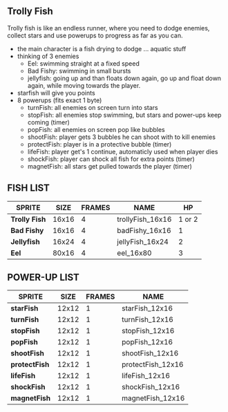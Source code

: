## Trolly Fish
Trolly fish is like an endless runner, where you need to dodge enemies, collect stars and use powerups to progress as far as you can.

* the main character is a fish drying to dodge ... aquatic stuff
* thinking of 3 enemies
  * Eel: swimming straight at a fixed speed
  * Bad Fishy: swimming in small bursts
  * jellyfish: going up and than floats down again, go up and float down again, while moving towards the player.
* starfish will give you points
* 8 powerups (fits exact 1 byte)
  * turnFish: all enemies on screen turn into stars
  * stopFish: all enemies stop swimming, but stars and power-ups keep coming (timer)
  * popFish: all enemies on screen pop like bubbles
  * shootFish: player gets 3 bubbles he can shoot with to kill enemies
  * protectFish: player is in a protective bubble (timer)
  * lifeFish: player get's 1 continue, automaticly used when player dies
  * shockFish: player can shock all fish for extra points (timer)
  * magnetFish: all stars get pulled towards the player (timer)

## FISH LIST

| **SPRITE** | **SIZE** | **FRAMES** | **NAME** | **HP** |
| ---        | ---      | ---        | ---      | ---      |
| **Trolly Fish** | 16x16 | 4 | trollyFish_16x16 | 1 or 2|
| **Bad Fishy** | 16x16 | 4 | badFishy_16x16 | 1 |
| **Jellyfish** | 16x24 | 4 | jellyFish_16x24 | 2 |
| **Eel** | 80x16 | 4 | eel_16x80 | 3 |

## POWER-UP LIST
| **SPRITE** | **SIZE** | **FRAMES** | **NAME** |
| ---        | ---      | ---        | ---      |
| **starFish** | 12x12 | 1 | starFish_12x16 |
| **turnFish** | 12x12 | 1 | turnFish_12x16 |
| **stopFish** | 12x12 | 1 | stopFish_12x16 |
| **popFish** | 12x12 | 1 | popFish_12x16 |
| **shootFish** | 12x12 | 1 | shootFish_12x16 |
| **protectFish** | 12x12 | 1 | protectFish_12x16 |
| **lifeFish** | 12x12 | 1 | lifeFish_12x16 |
| **shockFish** | 12x12 | 1 | shockFish_12x16 |
| **magnetFish** | 12x12 | 1 | magnetFish_12x16 |




